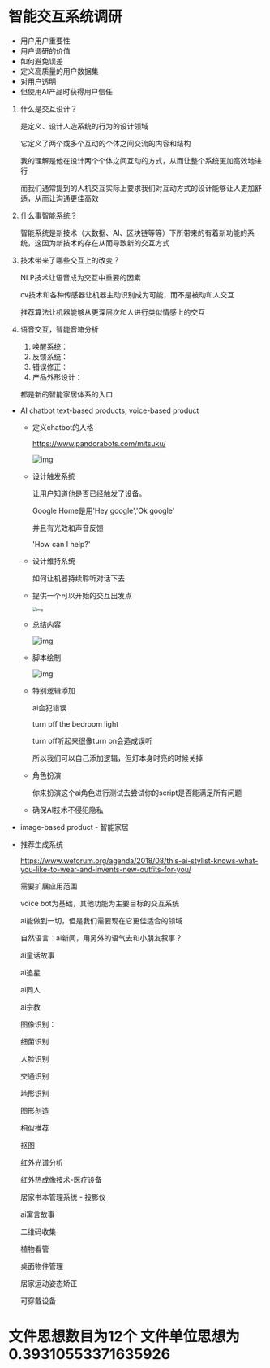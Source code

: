 # 智能交互系统调研

* 用户用户重要性
* 用户调研的价值
* 如何避免误差
* 定义高质量的用户数据集
* 对用户透明
* 但使用AI产品时获得用户信任

1. 什么是交互设计？

   是定义、设计人造系统的行为的设计领域

   它定义了两个或多个互动的个体之间交流的内容和结构

   我的理解是他在设计两个个体之间互动的方式，从而让整个系统更加高效地进行

   而我们通常提到的人机交互实际上要求我们对互动方式的设计能够让人更加舒适，从而让沟通更佳高效

2. 什么事智能系统？

   智能系统是新技术（大数据、AI、区块链等等）下所带来的有着新功能的系统，这因为新技术的存在从而导致新的交互方式

3. 技术带来了哪些交互上的改变？

   NLP技术让语音成为交互中重要的因素

   cv技术和各种传感器让机器主动识别成为可能，而不是被动和人交互

   推荐算法让机器能够从更深层次和人进行类似情感上的交互

4. 语音交互，智能音箱分析

   1. 唤醒系统：
   2. 反馈系统：
   3. 错误修正：
   4. 产品外形设计：

   都是新的智能家居体系的入口



* AI chatbot text-based products, voice-based product

  * 定义chatbot的人格

    https://www.pandorabots.com/mitsuku/

    ![img](/Users/sunwuyi/Documents/notes/技术笔记/1*6M2sK-O4IvikxaMo3WFYXQ.png)

  * 设计触发系统

    让用户知道他是否已经触发了设备。

    Google Home是用'Hey google','Ok google'

    并且有光效和声音反馈

    'How can I help?'

  * 设计维持系统

    如何让机器持续聆听对话下去

  * 提供一个可以开始的交互出发点

    <img src="/Users/sunwuyi/Documents/notes/技术笔记/1*aSL4srvmwHnBh6BlvKSJrg@2x.png" alt="img" style="zoom:50%;" />

  * 总结内容

    ![img](/Users/sunwuyi/Documents/notes/技术笔记/1*GXXZY-nhiHRvfW26XTCECw.png)

  * 脚本绘制

    ![img](/Users/sunwuyi/Documents/notes/技术笔记/1*2r6rEP2w-H1aa2hd2_dsLg.png)

  * 特别逻辑添加

    ai会犯错误

    turn off the bedroom light

    turn off听起来很像turn on会造成误听

    所以我们可以自己添加逻辑，但灯本身时亮的时候关掉

  * 角色扮演

    你来扮演这个ai角色进行测试去尝试你的script是否能满足所有问题

  * 确保AI技术不侵犯隐私

* image-based product - 智能家居

* 推荐生成系统

  https://www.weforum.org/agenda/2018/08/this-ai-stylist-knows-what-you-like-to-wear-and-invents-new-outfits-for-you/

  

  

  需要扩展应用范围

  

  voice bot为基础，其他功能为主要目标的交互系统

  ai能做到一切，但是我们需要现在它更佳适合的领域

  自然语言：ai新闻，用另外的语气去和小朋友叙事？

  ai童话故事

  ai追星

  ai同人

  ai宗教

  图像识别：

  细菌识别

  人脸识别

  交通识别

  地形识别

  图形创造

  相似推荐

  抠图

  

  

  红外光谱分析

  红外热成像技术-医疗设备

  居家书本管理系统 - 投影仪

  ai寓言故事

  二维码收集

  植物看管

  桌面物件管理

  居家运动姿态矫正

  可穿戴设备

  

  

  

  
# 文件思想数目为12个 文件单位思想为0.39310553371635926